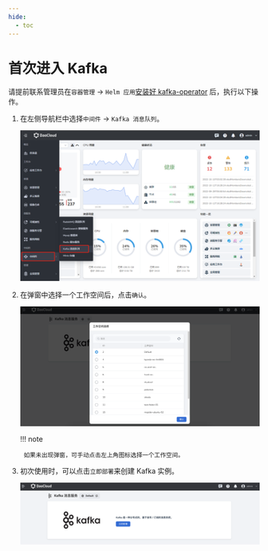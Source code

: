 ```yaml
---
hide:
  - toc
---
```


# 首次进入 Kafka

请提前联系管理员在`容器管理` -> `Helm 应用`[安装好 kafka-operator](../quickstart/install.md) 后，执行以下操作。

1. 在左侧导航栏中选择`中间件` -> `Kafka 消息队列`。

    ![](../images/login01.png)

2. 在弹窗中选择一个工作空间后，点击`确认`。

    ![](../images/login02.png)

    !!! note

        如果未出现弹窗，可手动点击左上角图标选择一个工作空间。

3. 初次使用时，可以点击`立即部署`来创建 Kafka 实例。

    ![](../images/what03.png)
